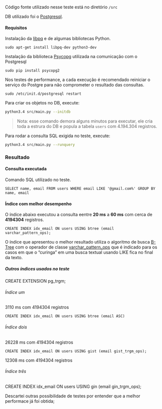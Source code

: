 Código fonte utilizado nesse teste está no diretório `/src`

DB utilizado foi o [Postgresql](http://www.postgresql.org/).

#### Requisitos

Instalação da [libpq](http://www.postgresql.org/docs/9.4/static/libpq.html) e de algumas bibliotecas Python.

```
sudo apt-get install libpq-dev python3-dev
```

Instalação da biblioteca [Psycopg](http://initd.org/psycopg/) utilizada na comunicação com o Postgresql

```
sudo pip install psycopg2
```

Nos testes de performance, a cada execução é recomendado reiniciar o serviço do Postgre para não comprometer o resultado das consultas.

```
sudo /etc/init.d/postgresql restart 
```

Para criar os objetos no DB, execute: 
```bash
python3.4 src/main.py --initdb
``` 
> Nota: esse comando demora alguns minutos para executar, ele cria toda a estrura do DB e popula a tabela `users` com 4.194.304 registros.

Para rodar a consulta SQL exigida no teste, execute:
```bash
python3.4 src/main.py --runquery
``` 

### Resultado

#### Consulta executada

Comando SQL utilizado no teste.
```
SELECT name, email FROM users WHERE email LIKE '@gmail.com%' GROUP BY name, email
```

#### Índice com melhor desempenho

O índice abaixo executou a consulta eentre **20 ms** a **60 ms** com cerca de **4194304** registros.

```
CREATE INDEX idx_email ON users USING btree (email varchar_pattern_ops);
```

O índice que apresentou o melhor resultado utiliza o algoritmo de busca [B-Tree](http://www.postgresql.org/docs/9.2/static/indexes-types.html) com o operador de classe [varchar_pattern_ops](http://www.postgresql.org/docs/9.3/static/indexes-opclass.html) que é indicado para os casos em que o “curinga” em uma busca textual usando LIKE fica no final da texto.

##### Outros índices usados no teste

CREATE EXTENSION pg_trgm;

###### Índice um

3110 ms com 4194304 registros 
```
CREATE INDEX idx_email ON users USING btree (email ASC)
```

###### Índice dois

26228 ms com 4194304 registros 
```
CREATE INDEX idx_email ON users USING gist (email gist_trgm_ops);
```

12308 ms com 4194304 registros 
###### Índice três
CREATE INDEX idx_email ON users USING gin (email gin_trgm_ops);

Descartei outras possibilidade de testes por entender que a melhor performace já foi obtida;

